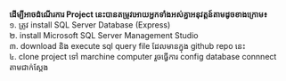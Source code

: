 **ដើម្បីអាចដំណើរការ Project នេះបានតម្រូវអោយអ្នកទាំងអស់គ្នាអនុវត្តន៍តាមដូចខាងក្រោម៖**
<br/>១. ត្រូវ install SQL Server Database (Express)
<br/>២. install Microsoft SQL Server Management Studio
<br/>៣. download និង execute sql query file ដែលមានក្នុង github repo នេះ
<br/>៤. clone project ទៅ marchine computer រួចធ្វើការ config database connnect តាមជាក់ស្ដែង

